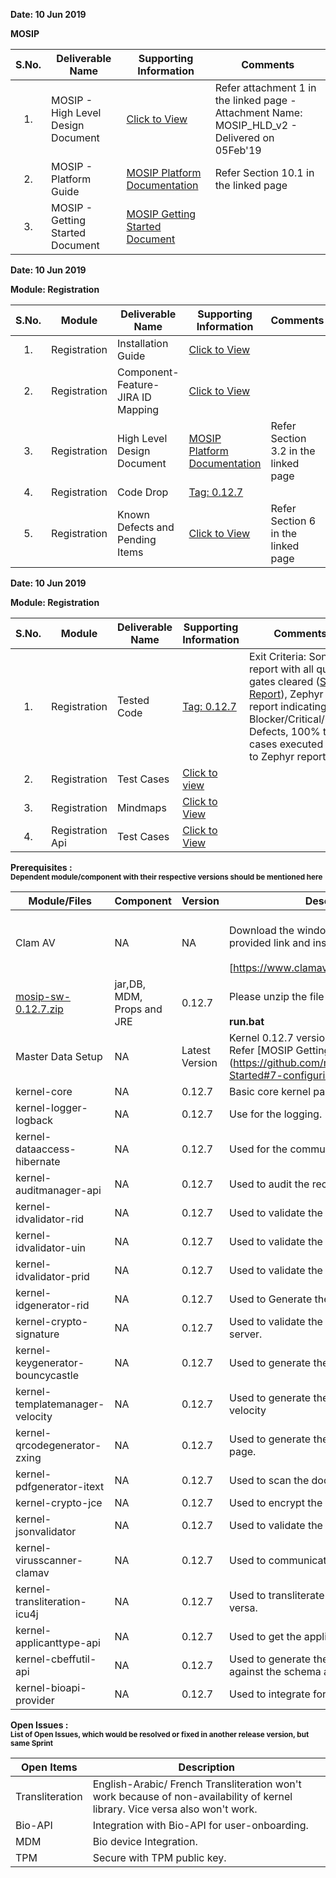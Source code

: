 **Date: 10 Jun 2019** 

**MOSIP**

|**S.No.**| **Deliverable Name**| **Supporting Information**|**Comments**|
|:------:|-----|---|---|
|1.|MOSIP - High Level Design Document|[Click to View](Deliverables---Attachments)|Refer attachment 1 in the linked page - Attachment Name: MOSIP_HLD_v2 - Delivered on 05Feb'19|
|2.|MOSIP - Platform Guide|[MOSIP Platform Documentation](Platform-Documentation)|Refer Section 10.1 in the linked page|
|3.|MOSIP - Getting Started Document|[MOSIP Getting Started Document](https://github.com/mosip/mosip/wiki/Getting-Started)|


**Date: 10 Jun 2019**

**Module: Registration**

|**S.No.**|**Module**|**Deliverable Name**| **Supporting Information**|**Comments**|
|:------:|-----|---|---|---|
|1.|Registration|Installation Guide| [Click to View](https://github.com/mosip/mosip/wiki/Registration-Client-Setup)
|2.|Registration|Component-Feature-JIRA ID Mapping|[Click to View](https://github.com/mosip/mosip/wiki/Component-Feature-ID-JIRA-ID-Mapping#9-registration-)|
|3.|Registration|High Level Design Document|[MOSIP Platform Documentation](https://github.com/mosip/mosip/wiki/Platform-Documentation#32-registration-services-)|Refer Section 3.2 in the linked page|
|4.|Registration|Code Drop|[Tag: 0.12.7](/mosip/mosip/releases/tag/0.12.6)||
|5.|Registration|Known Defects and Pending Items|[Click to View](Deliverables---Attachments)|Refer Section 6 in the linked page|

**Date: 10 Jun 2019**

**Module: Registration**

|**S.No.**|**Module**|**Deliverable Name**| **Supporting Information**|**Comments**|
|:------:|-----|---|---|---|
|1.|Registration|Tested Code|[Tag: 0.12.7](/mosip/mosip/releases/tag/0.12.7)|Exit Criteria: Sonar report with all quality gates cleared ([Sonar Report](//104.215.158.154:9000/dashboard?id=io.mosip.preregistration%3Apre-registration-parent)), Zephyr report indicating: No Blocker/Critical/Major Defects, 100% test cases executed (link to Zephyr report)|
|2.|Registration|Test Cases|[Click to view](//mosipid.atlassian.net/projects/MOS?version.id=10016&cycle.id=3ecb8208-a6f8-4ce0-9c07-1b87e1842e97&selectedItem=com.thed.zephyr.je__project-centric-view-tests-page&testsTab=test-cycles-tab)||
|3.|Registration|Mindmaps|[Click to View](/mosip/mosip/tree/master/docs/testing/Registration%20Client/Mindmaps)|
|4.|Registration Api|Test Cases|[Click to View](https://github.com/mosip/mosip/blob/master/docs/testing/Registration%20Client/Mindmaps/Reg_Client_NonBio_Integration_TestCases.xlsx)|

**Prerequisites : <br><sub>Dependent module/component with their respective versions should be mentioned here</sub></br>**  

|**Module/Files**|**Component**|**Version**|**Description (If any)**|
|-----|-------------|----------------|--------------|
|Clam AV |NA|NA|<br>Download the windows clam av antivirus by provided link and install the s\w.</br> <br>[https://www.clamav.net/downloads#otherversions]</br>|
|[mosip-sw-0.12.7.zip](https://devops.mosip.io/artifactory/libs-release/io/mosip/registration/registration-client/0.12.6/)|jar,DB, MDM, Props and JRE|0.12.7|<br>Please unzip the file and execute the run.bat</br><br> **run.bat**</br>|
|Master Data Setup |NA|Latest Version|Kernel 0.12.7 version of DB scripts can be used. Refer [MOSIP Getting Started doc.] (https://github.com/mosip/mosip/wiki/Getting-Started#7-configuring-mosip-).|
|kernel-core|NA|0.12.7|Basic core kernel packages.|
|kernel-logger-logback|NA|0.12.7|Use for the logging.|
|kernel-dataaccess-hibernate|NA|0.12.7|Used for the communicating to the DB.|
|kernel-auditmanager-api|NA|0.12.7|Used to audit the records into the DB|
|kernel-idvalidator-rid|NA|0.12.7|Used to validate the RID format.|
|kernel-idvalidator-uin|NA|0.12.7|Used to validate the UIN format|
|kernel-idvalidator-prid|NA|0.12.7|Used to validate the PRID format|
|kernel-idgenerator-rid|NA|0.12.7|Used to Generate the RID.|
|kernel-crypto-signature|NA|0.12.7|Used to validate the signature response from server.|
|kernel-keygenerator-bouncycastle|NA|0.12.7|Used to generate the key pair for AES -256.|
|kernel-templatemanager-velocity|NA|0.12.7|Used to generate the template manager using the velocity|
|kernel-qrcodegenerator-zxing|NA|0.12.7|Used to generate the QR code in acknowledgment page.|
|kernel-pdfgenerator-itext|NA|0.12.7|Used to scan the document in PDF format.|
|kernel-crypto-jce|NA|0.12.7|Used to encrypt the packet information|
|kernel-jsonvalidator|NA|0.12.7|Used to validate the JSON.|
|kernel-virusscanner-clamav|NA|0.12.7|Used to communicate to the Antivirus Clam AV|
|kernel-transliteration-icu4j|NA|0.12.7|Used to transliterate the Arabic to French and vice versa.|
|kernel-applicanttype-api|NA|0.12.7|Used to get the applicant types |
|kernel-cbeffutil-api|NA|0.12.7|Used to generate the CBEFF file and validate against the schema also.|
|kernel-bioapi-provider|NA|0.12.7|Used to integrate for the user-onboarding.|

**Open Issues : <br><sub>List of Open Issues, which would be resolved or fixed in another release version, but same Sprint</sub></br>**  

|Open Items|Description
|-----------------|----------------------
Transliteration|English-Arabic/ French Transliteration  won't work because of non-availability of kernel library. Vice versa also won't work.
Bio-API|Integration with Bio-API for user-onboarding.
MDM | Bio device Integration. 
TPM | Secure with TPM public key.  

